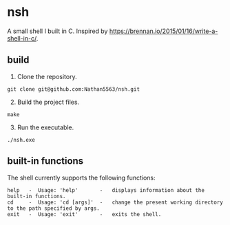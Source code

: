 # nsh
A small shell I built in C. Inspired by https://brennan.io/2015/01/16/write-a-shell-in-c/.

## build
1. Clone the repository.
```
git clone git@github.com:Nathan5563/nsh.git
```

2. Build the project files.
```
make
```

3. Run the executable.
```
./nsh.exe
```

## built-in functions
The shell currently supports the following functions:
```
help   -  Usage: 'help'       -   displays information about the built-in functions.
cd     -  Usage: 'cd [args]'  -   change the present working directory to the path specified by args.
exit   -  Usage: 'exit'       -   exits the shell.
```
